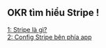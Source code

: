 ## OKR tìm hiểu Stripe !

[1: Stripe là gì?](about_stripe.md) <br />
[2: Config Stripe bên phía app](config_stripe_on_app.md)</br>
